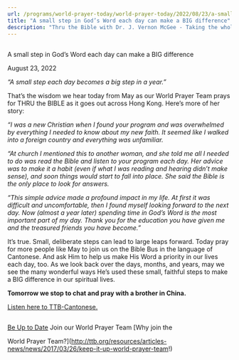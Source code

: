 ```yaml
---
url: /programs/world-prayer-today/world-prayer-today/2022/08/23/a-small-step-in-god-s-word-each-day-can-make-a-big-difference
title: "A small step in God’s Word each day can make a BIG difference"
description: "Thru the Bible with Dr. J. Vernon McGee - Taking the whole Word to the whole world"
---
```







## 
 A small step in God’s Word each day can make a BIG difference


August 23, 2022




*“A small step each day becomes a big step in a year.”*

That’s the wisdom we hear today from May as our World Prayer Team prays for THRU the BIBLE as it goes out across Hong Kong. Here’s more of her story:

*“I was a new Christian when I found your program and was overwhelmed by everything I needed to know about my new faith. It seemed like I walked into a foreign country and everything was unfamiliar.* 

*“At church I mentioned this to another woman, and she told me all I needed to do was read the Bible and listen to your program each day. Her advice was to make it a habit (even if what I was reading and hearing didn’t make sense), and soon things would start to fall into place. She said the Bible is the only place to look for answers.* 

*“This simple advice made a profound impact in my life. At first it was difficult and uncomfortable, then I found myself looking forward to the next day. Now (almost a year later) spending time in God’s Word is the most important part of my day. Thank you for the education you have given me and the treasured friends you have become.”*

It’s true. Small, deliberate steps can lead to large leaps forward. Today pray for more people like May to join us on the Bible Bus in the language of Cantonese. And ask Him to help us make His Word a priority in our lives each day, too. As we look back over the days, months, and years, may we see the many wonderful ways He’s used these small, faithful steps to make a BIG difference in our spiritual lives.

**Tomorrow we stop to chat and pray with a brother in China.**

[Listen here to TTB-Cantonese.](https://ttb.twr.org/home/day,0423/language,YUE)







## 




[Be Up to Date](http://feeds.feedburner.com/WorldPrayerToday "World Prayer Today RSS Feed")
Join our World Prayer Team
[Why join the  

World Prayer Team?](http://ttb.org/resources/articles-news/news/2017/03/26/keep-it-up-world-prayer-team!)




